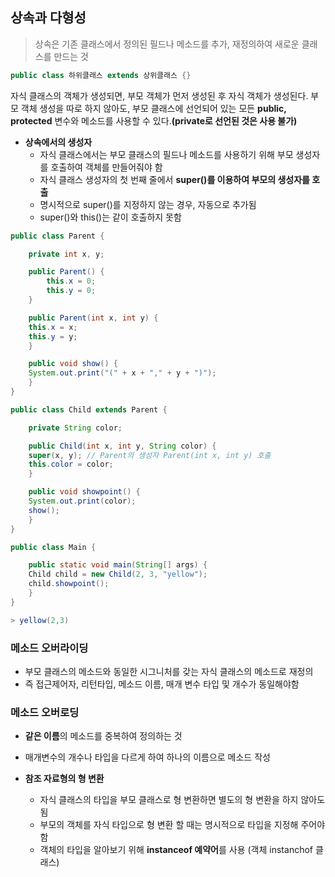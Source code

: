 ## 상속과 다형성

> 상속은 기존 클래스에서 정의된 필드나 메소드를 추가, 재정의하여 새로운 클래스를 만드는 것

```java
public class 하위클래스 extends 상위클래스 {}
```

자식 클래스의 객체가 생성되면, 부모 객체가 먼저 생성된 후 자식 객체가 생성된다. 부모 객체 생성을 따로 하지 않아도, 부모 클래스에 선언되어 있는 모든 **public, protected** 변수와 메소드를 사용할 수 있다.**(private로 선언된 것은 사용 불가)**

- **상속에서의 생성자**
  - 자식 클래스에서는 부모 클래스의 필드나 메소드를 사용하기 위해 부모 생성자를 호출하여 객체를 만들어줘야 함
  - 자식 클래스 생성자의 첫 번째 줄에서 **super()를 이용하여 부모의 생성자를 호출**
  - 명시적으로 super()를 지정하지 않는 경우, 자동으로 추가됨
  - super()와 this()는 같이 호출하지 못함

```java
public class Parent {

    private int x, y;

    public Parent() {
        this.x = 0;
        this.y = 0;
    }

    public Parent(int x, int y) {
	this.x = x;
	this.y = y;
    }

    public void show() {
	System.out.print("(" + x + "," + y + ")");
    }
}
```

```java
public class Child extends Parent {

    private String color;

    public Child(int x, int y, String color) {
	super(x, y); // Parent의 생성자 Parent(int x, int y) 호출
	this.color = color;
    }

    public void showpoint() {
	System.out.print(color);
	show();
    }
}
```

```java
public class Main {

    public static void main(String[] args) {
	Child child = new Child(2, 3, "yellow");
	child.showpoint();
    }
}
```

```java
> yellow(2,3)
```

### 메소드 오버라이딩
  - 부모 클래스의 메소드와 동일한 시그니처를 갖는 자식 클래스의 메소드로 재정의
  - 즉 접근제어자, 리턴타입, 메소드 이름, 매개 변수 타입 및 개수가 동일해야함

### 메소드 오버로딩
  - **같은 이름**의 메소드를 중복하여 정의하는 것
  - 매개변수의 개수나 타입을 다르게 하여 하나의 이름으로 메소드 작성 
    
- **참조 자료형의 형 변환**
  - 자식 클래스의 타입을 부모 클래스로 형 변환하면 별도의 형 변환을 하지 않아도 됨
  - 부모의 객체를 자식 타입으로 형 변환 할 때는 명시적으로 타입을 지정해 주어야 함
  - 객체의 타입을 알아보기 위해 **instanceof 예약어**를 사용 (객체 instanchof 클래스)

    
